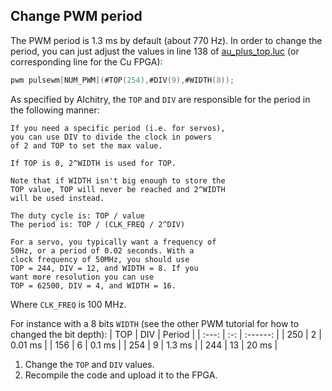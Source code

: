 ## Change PWM period

The PWM period is 1.3 ms by default (about 770 Hz). In order to change the period,
you can just adjust the values in line 138 of [au_plus_top.luc](https://github.com/mufpga/MicroFPGA/blob/f8a2190763355563aa698f6f22a582752207a964/Au%2B/source/au_plus_top.luc#L138) (or corresponding line for the
Cu FPGA):

```verilog
pwm pulsewm[NUM_PWM](#TOP(254),#DIV(9),#WIDTH(8));
```

As specified by Alchitry, the `TOP` and `DIV` are responsible for the
period in the following manner:

```
If you need a specific period (i.e. for servos),
you can use DIV to divide the clock in powers
of 2 and TOP to set the max value.

If TOP is 0, 2^WIDTH is used for TOP.

Note that if WIDTH isn't big enough to store the
TOP value, TOP will never be reached and 2^WIDTH
will be used instead.

The duty cycle is: TOP / value
The period is: TOP / (CLK_FREQ / 2^DIV)

For a servo, you typically want a frequency of
50Hz, or a period of 0.02 seconds. With a
clock frequency of 50MHz, you should use
TOP = 244, DIV = 12, and WIDTH = 8. If you
want more resolution you can use
TOP = 62500, DIV = 4, and WIDTH = 16.
```

Where `CLK_FREQ` is 100 MHz.

For instance with a 8 bits `WIDTH` (see the other PWM tutorial for how to changed
the bit depth):
|  TOP  | DIV |  Period  |
| :---: | :-: | :------: |
|  250  |  2  |  0.01 ms |
|  156  |  6  |  0.1 ms  |
|  254  |  9  |  1.3 ms  |
|  244  | 13  |  20 ms   |

1. Change the `TOP` and `DIV` values.
2. Recompile the code and upload it to the FPGA.
